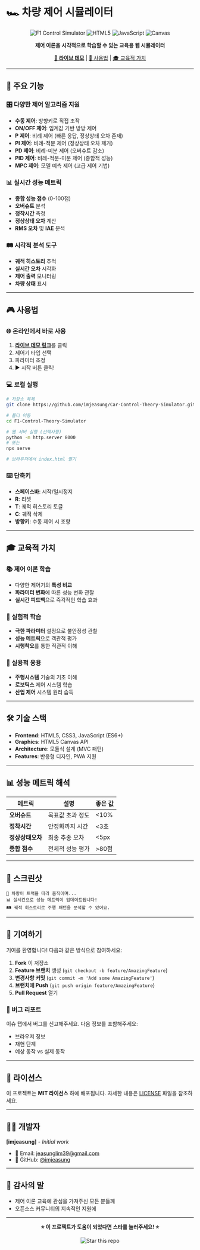 # 🏎️ 차량 제어 시뮬레이터

<div align="center">

![F1 Control Simulator](https://img.shields.io/badge/F1-Control%20Simulator-red?style=for-the-badge&logo=formula1)
![HTML5](https://img.shields.io/badge/HTML5-E34F26?style=for-the-badge&logo=html5&logoColor=white)
![JavaScript](https://img.shields.io/badge/JavaScript-F7DF1E?style=for-the-badge&logo=javascript&logoColor=black)
![Canvas](https://img.shields.io/badge/HTML5%20Canvas-orange?style=for-the-badge&logo=html5&logoColor=white)

**제어 이론을 시각적으로 학습할 수 있는 교육용 웹 시뮬레이터**

[🚀 **라이브 데모**](https://imjeasung.github.io/Car-Control-Theory-Simulator) | [📖 사용법](#-사용법) | [🎓 교육적 가치](#-교육적-가치)

</div>

---

## 🌟 주요 기능

### 🎛️ **다양한 제어 알고리즘 지원**
- **수동 제어**: 방향키로 직접 조작
- **ON/OFF 제어**: 임계값 기반 방방 제어
- **P 제어**: 비례 제어 (빠른 응답, 정상상태 오차 존재)
- **PI 제어**: 비례-적분 제어 (정상상태 오차 제거)
- **PD 제어**: 비례-미분 제어 (오버슈트 감소)
- **PID 제어**: 비례-적분-미분 제어 (종합적 성능)
- **MPC 제어**: 모델 예측 제어 (고급 제어 기법)

### 📊 **실시간 성능 메트릭**
- **종합 성능 점수** (0-100점)
- **오버슈트** 분석
- **정착시간** 측정
- **정상상태 오차** 계산
- **RMS 오차** 및 **IAE** 분석

### 🛤️ **시각적 분석 도구**
- **궤적 히스토리** 추적
- **실시간 오차** 시각화
- **제어 출력** 모니터링
- **차량 상태** 표시

---

## 🎮 사용법

### 🌐 온라인에서 바로 사용
1. [**라이브 데모 링크**](https://imjeasung.github.io/Car-Control-Theory-Simulator)를 클릭
2. 제어기 타입 선택
3. 파라미터 조정
4. ▶️ 시작 버튼 클릭!

### 💻 로컬 실행
```bash
# 저장소 복제
git clone https://github.com/imjeasung/Car-Control-Theory-Simulator.git

# 폴더 이동
cd F1-Control-Theory-Simulator

# 웹 서버 실행 (선택사항)
python -m http.server 8000
# 또는
npx serve

# 브라우저에서 index.html 열기
```

### ⌨️ 단축키
- **스페이스바**: 시작/일시정지
- **R**: 리셋
- **T**: 궤적 히스토리 토글
- **C**: 궤적 삭제
- **방향키**: 수동 제어 시 조향

---

## 🎓 교육적 가치

### 📚 **제어 이론 학습**
- 다양한 제어기의 **특성 비교**
- **파라미터 변화**에 따른 성능 변화 관찰
- **실시간 피드백**으로 즉각적인 학습 효과

### 🔬 **실험적 학습**
- **극한 파라미터** 설정으로 불안정성 관찰
- **성능 메트릭**으로 객관적 평가
- **시행착오**를 통한 직관적 이해

### 🎯 **실용적 응용**
- **주행시스템** 기술의 기초 이해
- **로보틱스** 제어 시스템 학습
- **산업 제어** 시스템 원리 습득

---

## 🛠️ 기술 스택

- **Frontend**: HTML5, CSS3, JavaScript (ES6+)
- **Graphics**: HTML5 Canvas API
- **Architecture**: 모듈식 설계 (MVC 패턴)
- **Features**: 반응형 디자인, PWA 지원

---

## 📊 성능 메트릭 해석

| 메트릭 | 설명 | 좋은 값 |
|--------|------|---------|
| **오버슈트** | 목표값 초과 정도 | <10% |
| **정착시간** | 안정화까지 시간 | <3초 |
| **정상상태오차** | 최종 추종 오차 | <5px |
| **종합 점수** | 전체적 성능 평가 | >80점 |

---

## 🎨 스크린샷

```
🚗 차량이 트랙을 따라 움직이며...
📊 실시간으로 성능 메트릭이 업데이트됩니다!
🛤️ 궤적 히스토리로 주행 패턴을 분석할 수 있어요.
```

---


## 🤝 기여하기

기여를 환영합니다! 다음과 같은 방식으로 참여하세요:

1. **Fork** 이 저장소
2. **Feature 브랜치** 생성 (`git checkout -b feature/AmazingFeature`)
3. **변경사항 커밋** (`git commit -m 'Add some AmazingFeature'`)
4. **브랜치에 Push** (`git push origin feature/AmazingFeature`)
5. **Pull Request** 열기

### 🐛 버그 리포트
이슈 탭에서 버그를 신고해주세요. 다음 정보를 포함해주세요:
- 브라우저 정보
- 재현 단계
- 예상 동작 vs 실제 동작

---

## 📄 라이선스

이 프로젝트는 **MIT 라이선스** 하에 배포됩니다. 자세한 내용은 [LICENSE](LICENSE) 파일을 참조하세요.

---

## 👨‍💻 개발자

**[imjeasung]** - *Initial work*

- 📧 Email: jeasunglim39@gmail.com
- 🐙 GitHub: [@imjeasung](https://github.com/imjeasung)

---

## 🙏 감사의 말

- 제어 이론 교육에 관심을 가져주신 모든 분들께
- 오픈소스 커뮤니티의 지속적인 지원에

---

<div align="center">

**⭐ 이 프로젝트가 도움이 되었다면 스타를 눌러주세요! ⭐**

![Star this repo](https://img.shields.io/github/stars/imjeasung/Car-Control-Theory-Simulator?style=social)

</div>

